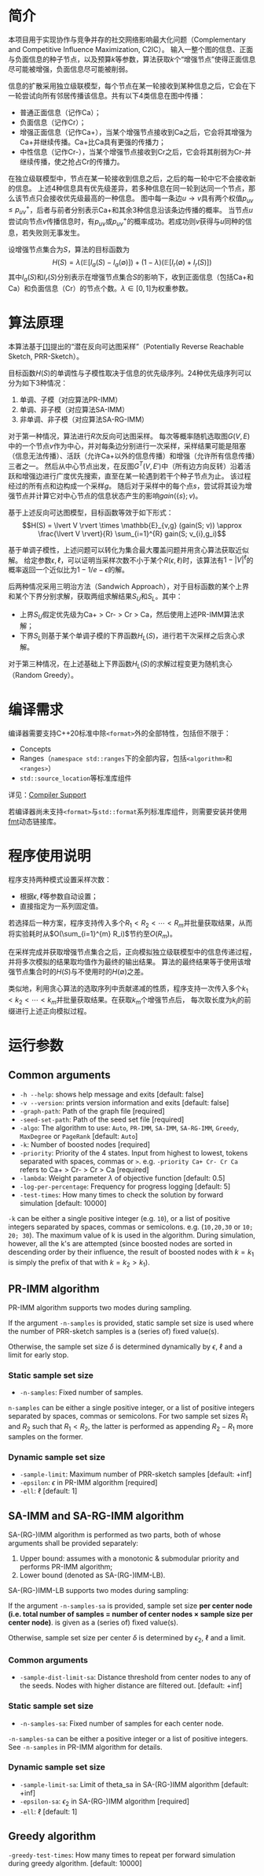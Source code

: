 # 简介

本项目用于实现协作与竞争并存的社交网络影响最大化问题（Complementary and Competitive Influence Maximization, C2IC）。
输入一整个图的信息、正面与负面信息的种子节点，以及预算$k$等参数，算法获取$k$个“增强节点”使得正面信息尽可能被增强，负面信息尽可能被削弱。

信息的扩散采用独立级联模型，每个节点在某一轮接收到某种信息之后，它会在下一轮尝试向所有邻居传播该信息。共有以下4类信息在图中传播：
* 普通正面信息（记作Ca）；
* 负面信息（记作Cr）；
* 增强正面信息（记作Ca+），当某个增强节点接收到Ca之后，它会将其增强为Ca+并继续传播。Ca+比Ca具有更强的传播力；
* 中性信息（记作Cr-），当某个增强节点接收到Cr之后，它会将其削弱为Cr-并继续传播，使之抢占Cr的传播力。

在独立级联模型中，节点在某一轮接收到信息之后，之后的每一轮中它不会接收新的信息。
上述4种信息具有优先级差异，若多种信息在同一轮到达同一个节点，那么该节点只会接收优先级最高的一种信息。
图中每一条边$u \rightarrow v$具有两个权值$p_{uv} \le p_{uv}^+$，后者与前者分别表示Ca+和其余3种信息沿该条边传播的概率。
当节点$u$尝试向节点$v$传播信息时，有$p_{uv}$或$p^+_{uv}$的概率成功。若成功则$v$获得与$u$同种的信息，若失败则无事发生。

设增强节点集合为$S$，算法的目标函数为
$$H(S) = \lambda (\mathbb{E}[I_a(S) - I_a(\emptyset)]) + (1 - \lambda) (\mathbb{E}[I_r(\emptyset) + I_r(S)])$$
其中$I_a(S)$和$I_r(S)$分别表示在增强节点集合$S$的影响下，收到正面信息（包括Ca+和Ca）和负面信息（Cr）的节点个数。$\lambda \in [0,1]$为权重参数。

# 算法原理

本算法基于[[1]](https://arxiv.org/abs/1602.03111)提出的“潜在反向可达图采样”（Potentially Reverse Reachable Sketch, PRR-Sketch）。

目标函数$H(S)$的单调性与子模性取决于信息的优先级序列。24种优先级序列可以分为如下3种情况：
1. 单调、子模（对应算法PR-IMM）
2. 单调、非子模（对应算法SA-IMM）
3. 非单调、非子模（对应算法SA-RG-IMM）

对于第一种情况，算法进行$R$次反向可达图采样。
每次等概率随机选取图$G(V,E)$中的一个节点$v$作为中心，并对每条边分别进行一次采样，采样结果可能是阻塞（信息无法传播）、活跃（允许Ca+以外的信息传播）和增强（允许所有信息传播）三者之一。
然后从中心节点出发，在反图$G^T(V,E')$中（所有边方向反转）沿着活跃和增强边进行广度优先搜索，直至在某一轮遇到若干个种子节点为止。
该过程经过的所有点和边构成一个采样$g$。
随后对于采样中的每个点$s$，尝试将其设为增强节点并计算它对中心节点的信息状态产生的影响$gain(\{s\}; v)$。

基于上述反向可达图模型，目标函数等效于如下形式：
$$H(S) = \lvert V \rvert \times \mathbb{E}_{v,g} (gain(S; v)) \approx \frac{\lvert V \rvert}{R} \sum_{i=1}^{R} gain(S; v_{i},g_i)$$

基于单调子模性，上述问题可以转化为集合最大覆盖问题并用贪心算法获取近似解。
给定参数$\epsilon, \ell$，可以证明当采样次数不小于某个$R(\epsilon, \ell)$时，该算法有$1 - |V|^{\ell}$的概率返回一个近似比为$1 - 1/e - \epsilon$的解。

后两种情况采用三明治方法（Sandwich Approach），对于目标函数的某个上界和某个下界分别求解，获取两组求解结果$S_U$和$S_L$。其中：
* 上界$S_U$假定优先级为Ca+ > Cr- > Cr > Ca，然后使用上述PR-IMM算法求解；
* 下界$S_L$则基于某个单调子模的下界函数$H_L(S)$，进行若干次采样之后贪心求解。

对于第三种情况，在上述基础上下界函数$H_L(S)$的求解过程变更为随机贪心（Random Greedy）。

# 编译需求

编译器需要支持C++20标准中除`<format>`外的全部特性，包括但不限于：
* Concepts
* Ranges（`namespace std::ranges`下的全部内容，包括`<algorithm>`和`<ranges>`）
* `std::source_location`等标准库组件

详见：[Compiler Support](https://en.cppreference.com/w/cpp/compiler_support)

若编译器尚未支持`<format>`与`std::format`系列标准库组件，则需要安装并使用[fmt](https://fmt.dev)动态链接库。

# 程序使用说明

程序支持两种模式设置采样次数：
* 根据$\epsilon, \ell$等参数自动设置；
* 直接指定为一系列固定值。

若选择后一种方案，程序支持传入多个$R_1 < R_2 < \cdots < R_m$并批量获取结果，从而将实验耗时从$O(\sum_{i=1}^{m} R_i)$节约至$O(R_m)$。

在采样完成并获取增强节点集合之后，正向模拟独立级联模型中的信息传递过程，并将多次模拟的结果取均值作为最终的输出结果。
算法的最终结果等于使用该增强节点集合时的$H(S)$与不使用时的$H(\emptyset)$之差。

类似地，利用贪心算法的选取序列中贡献递减的性质，程序支持一次传入多个$k_1 < k_2 < \cdots < k_m$并批量获取结果。在获取$k_m$个增强节点后，
每次取长度为$k_i$的前缀进行上述正向模拟过程。

# 运行参数
## Common arguments
* `-h --help`: shows help message and exits [default: false]
* `-v --version`: prints version information and exits [default: false]
* `-graph-path`: Path of the graph file [required]
* `-seed-set-path`: Path of the seed set file [required]
* `-algo`: The algorithm to use: `Auto`, `PR-IMM`, `SA-IMM`, `SA-RG-IMM`, `Greedy`, `MaxDegree` or `PageRank` [default: `Auto`]
* `-k`: Number of boosted nodes [required]
* `-priority`: Priority of the 4 states. Input from highest to lowest, tokens separated with spaces, commas or `>`.
e.g. `-priority Ca+ Cr- Cr Ca` refers to Ca+ > Cr- > Cr > Ca
[required]
* `-lambda`: Weight parameter $\lambda$ of objective function [default: 0.5]
* `-log-per-percentage`: Frequency for progress logging [default: 5]
* `-test-times`: How many times to check the solution by forward simulation [default: 10000]

`-k` can be either a single positive integer (e.g. `10`), 
or a list of positive integers separated by spaces, commas or semicolons.
e.g. (`10,20,30` or `10; 20; 30`). The maximum value of k is used in the algorithm.
During simulation, however, all the k's are attempted 
(since boosted nodes are sorted in descending order by their influence, 
the result of boosted nodes with $k = k_1$ is simply the prefix of that with $k = k_2 > k_1$). 

## PR-IMM algorithm

PR-IMM algorithm supports two modes during sampling. 

If the argument `-n-samples` is provided,
static sample set size is used where the number of PRR-sketch samples is a (series of) fixed value(s).

Otherwise, the sample set size $\delta$ is determined dynamically by $\epsilon$, $\ell$ 
and a limit for early stop.

### Static sample set size
* `-n-samples`: Fixed number of samples.

`n-samples` can be either a single positive integer, or a list of positive integers
separated by spaces, commas or semicolons. For two sample set sizes $R_1$ and $R_2$ such that $R_1 < R_2$,
the latter is performed as appending $R_2 - R_1$ more samples on the former.

### Dynamic sample set size
* `-sample-limit`: Maximum number of PRR-sketch samples [default: +inf]
* `-epsilon`: $\epsilon$ in PR-IMM algorithm [required]
* `-ell`: $\ell$ [default: 1]

## SA-IMM and SA-RG-IMM algorithm

SA-(RG-)IMM algorithm is performed as two parts, both of whose arguments shall be provided separately:
1. Upper bound: assumes with a monotonic & submodular priority and performs PR-IMM algorithm;
2. Lower bound (denoted as SA-(RG-)IMM-LB).

SA-(RG-)IMM-LB supports two modes during sampling:

If the argument `-n-samples-sa` is provided,
sample set size **per center node (i.e. total number of samples = number of center nodes $\times$ sample size per center node)**.
is given as a (series of) fixed value(s).

Otherwise, sample set size per center $\delta$ is determined by $\epsilon_2$, $\ell$ and a limit.

### Common arguments
* `-sample-dist-limit-sa`: Distance threshold from center nodes to any of the seeds. Nodes with higher distance are filtered out. [default: +inf]

### Static sample set size
* `-n-samples-sa`: Fixed number of samples for each center node.

`-n-samples-sa` can be either a positive integer or a list of positive integers. See `-n-samples` in PR-IMM algorithm for details.

### Dynamic sample set size
* `-sample-limit-sa`: Limit of theta_sa in SA-(RG-)IMM algorithm [default: +inf]
* `-epsilon-sa`: $\epsilon_2$ in SA-(RG-)IMM algorithm [required]
* `-ell`: $\ell$ [default: 1]

## Greedy algorithm

`-greedy-test-times`: How many times to repeat per forward simulation during greedy algorithm. [default: 10000]